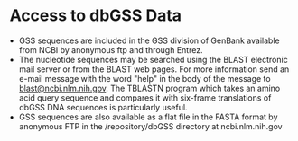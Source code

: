 #  Access to dbGSS Data

*   GSS sequences are included in the GSS division of GenBank available from NCBI by anonymous ftp and through Entrez.
*   The nucleotide sequences may be searched using the BLAST electronic mail server or from the BLAST web pages. For more information send an e-mail message with the word "help" in the body of the message to blast@ncbi.nlm.nih.gov. The TBLASTN program which takes an amino acid query sequence and compares it with six-frame translations of dbGSS DNA sequences is particularly useful.
*   GSS sequences are also available as a flat file in the FASTA format by anonymous FTP in the /repository/dbGSS directory at ncbi.nlm.nih.gov



